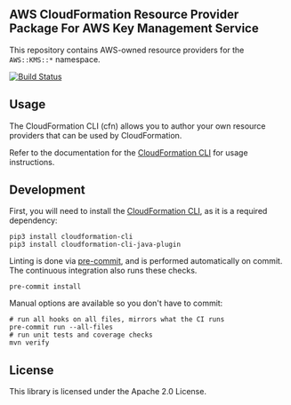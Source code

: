 ## AWS CloudFormation Resource Provider Package For AWS Key Management Service

This repository contains AWS-owned resource providers for the `AWS::KMS::*` namespace.

[![Build Status](https://travis-ci.com/aws-cloudformation/aws-cloudformation-resource-providers-kms.svg?token=4gCJzmkC9FQaxpi3M5cx&branch=master)](https://travis-ci.com/aws-cloudformation/aws-cloudformation-resource-providers-kms)

Usage
-----

The CloudFormation CLI (cfn) allows you to author your own resource providers that can be used by CloudFormation.

Refer to the documentation for the [CloudFormation CLI](https://github.com/aws-cloudformation/aws-cloudformation-rpdk) for usage instructions.


Development
-----------

First, you will need to install the [CloudFormation CLI](https://github.com/aws-cloudformation/aws-cloudformation-rpdk), as it is a required dependency:

```shell
pip3 install cloudformation-cli
pip3 install cloudformation-cli-java-plugin
```

Linting is done via [pre-commit](https://pre-commit.com/), and is performed automatically on commit. The continuous integration also runs these checks.

```shell
pre-commit install
```

Manual options are available so you don't have to commit:

```shell
# run all hooks on all files, mirrors what the CI runs
pre-commit run --all-files
# run unit tests and coverage checks
mvn verify
```

License
-------

This library is licensed under the Apache 2.0 License.
